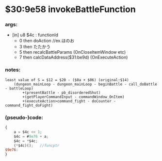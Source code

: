 ﻿
# $30:9e58 invokeBattleFunction



### args:
+ [in] u8 $4c : functionId
	-	0 then doAction //ex.ほのお
	-	3 then たたかう
	-	5 then recalcBattleParams (OnCloseItemWindow etc)
	-	7 then calcDataAddress($31:be9d) (OnExecuteAction)

### notes:
	least value of S = $12 = $20 - ($0a + $06) (original:$14)
		(dungeon_mainLoop - dungeon_mainLoop - beginBattle - call_doBattle - battleLoop)
			+(presentBattle - pb_disorderedShot)
			+(getPlayerCommandInput - commandWindow_OnItem)
			+(executeAction>command_fight - doCounter - command_fight_doFight)



### (pseudo-)code:
```js
{
	a = $4c << 1;
	$4c = #9e76 + a;
	$4c = *$4c;
	(*$4c)();	//funcptr
$9e76:
}
```





